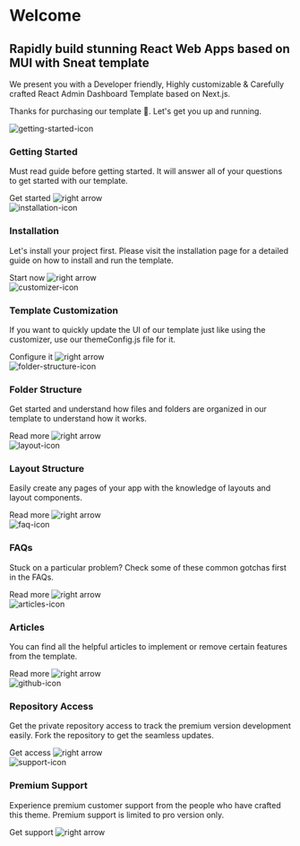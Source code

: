 <h1>Welcome</h1>

<h2>Rapidly build stunning React Web Apps based on MUI with Sneat template</h2>

We present you with a Developer friendly, Highly customizable & Carefully crafted React Admin Dashboard Template based on Next.js.

Thanks for purchasing our template 🙂. Let's get you up and running.

<div class='row'>
  <!-- Getting Started -->
  <div class='col'>
    <router-link to='/guide/overview/getting-started.html'>
      <div class='card'>
        <img alt='getting-started-icon' :src="$withBase('/images/icons/rocket-launch-outline.png')" />
        <h3>Getting Started</h3>
        <p>Must read guide before getting started. It will answer all of your questions to get started with our template.</p>
        <div class='d-flex'>
          <a>Get started</a>
          <img alt='right arrow' :src="$withBase('/images/icons/chevron-right.svg')" />
        </div>
      </div>
    </router-link>
  </div>

  <!-- Installation -->
  <div class='col'>
    <router-link to='/guide/overview/installation.html'>
      <div class='card'>
        <img alt='installation-icon' :src="$withBase('/images/icons/monitor-arrow-down-variant.png')" />
        <h3>Installation</h3>
        <p>Let's install your project first. Please visit the installation page for a detailed guide on how to install and run the template.</p>
        <div class='d-flex'>
          <a>Start now</a>
          <img alt='right arrow' :src="$withBase('/images/icons/chevron-right.svg')" />
        </div>
      </div>
    </router-link>
  </div>

  <!-- Template Customization -->
  <div class='col'>
    <router-link to='/guide/settings/theme-config.html'>
      <div class='card'>
        <img alt='customizer-icon' :src="$withBase('/images/icons/cog-outline.png')" />
        <h3>Template Customization</h3>
        <p>If you want to quickly update the UI of our template just like using the customizer, use our themeConfig.js file for it.</p>
        <div class='d-flex'>
          <a>Configure it</a>
          <img alt='right arrow' :src="$withBase('/images/icons/chevron-right.svg')" />
        </div>
      </div>
    </router-link>
  </div>

  <!-- Folder Structure -->
  <div class='col'>
    <router-link to='/guide/development/folder-structure.html'>
      <div class='card'>
        <img alt='folder-structure-icon' :src="$withBase('/images/icons/folder-outline.png')" />
        <h3>Folder Structure</h3>
        <p>Get started and understand how files and folders are organized in our template to understand how it works.</p>
        <div class='d-flex'>
          <a>Read more</a>
          <img alt='right arrow' :src="$withBase('/images/icons/chevron-right.svg')" />
        </div>
      </div>
    </router-link>
  </div>

  <!-- Layout Structure -->
  <div class='col'>
    <router-link to='/guide/layout/layout-types.html'>
      <div class='card'>
        <img alt='layout-icon' :src="$withBase('/images/icons/view-dashboard-outline.png')" />
        <h3>Layout Structure</h3>
        <p>Easily create any pages of your app with the knowledge of layouts and layout components.</p>
        <div class='d-flex'>
          <a>Read more</a>
          <img alt='right arrow' :src="$withBase('/images/icons/chevron-right.svg')" />
        </div>
      </div>
    </router-link>
  </div>

  <!-- FAQs -->
  <div class='col'>
    <router-link to='/faq/'>
      <div class='card'>
        <img alt='faq-icon' :src="$withBase('/images/icons/help-circle-outline.png')" />
        <h3>FAQs</h3>
        <p>Stuck on a particular problem? Check some of these common gotchas first in the FAQs.</p>
        <div class='d-flex'>
          <a>Read more</a>
          <img alt='right arrow' :src="$withBase('/images/icons/chevron-right.svg')" />
        </div>
      </div>
    </router-link>
  </div>

  <!-- Articles -->
  <div class='col'>
    <router-link to='/articles/'>
      <div class='card'>
        <img alt='articles-icon' :src="$withBase('/images/icons/text-box-multiple-outline.png')" />
        <h3>Articles</h3>
        <p>You can find all the helpful articles to implement or remove certain features from the template.</p>
        <div class='d-flex'>
          <a>Read more</a>
          <img alt='right arrow' :src="$withBase('/images/icons/chevron-right.svg')" />
        </div>
      </div>
    </router-link>
  </div>

  <!-- Repository Access -->
  <div class='col'>
    <router-link to='/guide/overview/github-access.html'>
      <div class='card'>
        <img alt='github-icon' :src="$withBase('/images/icons/github.png')" />
        <h3>Repository Access</h3>
        <p>Get the private repository access to track the premium version development easily. Fork the repository to get the seamless updates.</p>
        <div class='d-flex'>
          <a>Get access</a>
          <img alt='right arrow' :src="$withBase('/images/icons/chevron-right.svg')" />
        </div>
      </div>
    </router-link>
  </div>

  <!-- Premium Support -->
  <div class='col'>
    <router-link to='/guide/overview/support.html'>
      <div class='card'>
        <img alt='support-icon' :src="$withBase('/images/icons/lifebuoy.png')" />
        <h3>Premium Support</h3>
        <p>Experience premium customer support from the people who have crafted this theme. Premium support is limited to pro version only.</p>
        <div class='d-flex'>
          <a>Get support</a>
          <img alt='right arrow' :src="$withBase('/images/icons/chevron-right.svg')" />
        </div>
      </div>
    </router-link>
  </div>
</div>
